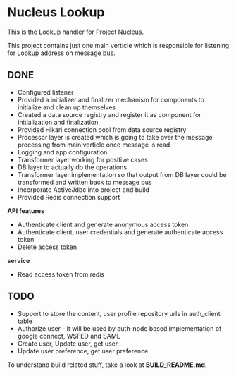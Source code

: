 Nucleus Lookup
================

This is the Lookup handler for Project Nucleus.

This project contains just one main verticle which is responsible for listening for Lookup address on message bus.

DONE
----
* Configured listener
* Provided a initializer and finalizer mechanism for components to initialize and clean up themselves
* Created a data source registry and register it as component for initialization and finalization
* Provided Hikari connection pool from data source registry
* Processor layer is created which is going to take over the message processing from main verticle once message is read
* Logging and app configuration
* Transformer layer working for positive cases
* DB layer to actually do the operations
* Transformer layer implementation so that output from DB layer could be transformed and written back to message bus
* Incorporate ActiveJdbc into project and build
* Provided Redis connection support

**API features**
* Authenticate client and generate anonymous access token
* Authenticate client, user credentials and generate authenticate access token
* Delete access token

**service**
* Read access token from redis

TODO
----
* Support to store the content, user profile repository urls in auth_client table
* Authorize user - it will be used by auth-node based implementation of google connect, WSFED and SAML
* Create user, Update user, get user
* Update user preference, get user preference

To understand build related stuff, take a look at **BUILD_README.md**.

